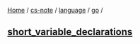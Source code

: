 [Home](https://mengxianbin.github.io) /
[cs-note](https://mengxianbin.github.io/cs-note) /
[language](https://mengxianbin.github.io/cs-note/content/language) /
[go](https://mengxianbin.github.io/cs-note/content/language/go) /

## [short_variable_declarations](https://mengxianbin.github.io/cs-note/content/language/go/short_variable_declarations)
